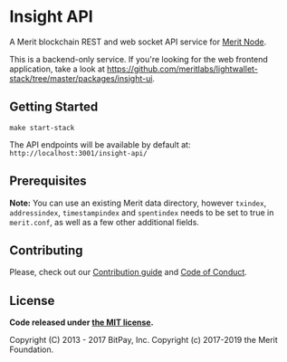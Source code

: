 # Insight API

A Merit blockchain REST and web socket API service for [Merit Node](https://github.com/meritlabs/lightwallet-stack/tree/master/packages/merit-node).

This is a backend-only service. If you're looking for the web frontend application, take a look at https://github.com/meritlabs/lightwallet-stack/tree/master/packages/insight-ui.

## Getting Started

```
make start-stack
```

The API endpoints will be available by default at: `http://localhost:3001/insight-api/`

## Prerequisites

**Note:** You can use an existing Merit data directory, however `txindex`, `addressindex`, `timestampindex` and `spentindex` needs to be set to true in `merit.conf`, as well as a few other additional fields.

## Contributing

Please, check out our [Contribution guide](https://github.com/meritlabs/lightwallet-stack/blob/master/CONTRIBUTING.md) and [Code of Conduct](https://github.com/meritlabs/lightwallet-stack/blob/master/CODE_OF_CONDUCT.md).

## License

**Code released under [the MIT license](https://github.com/meritlabs/lightwallet-stack/blob/master/LICENSE).**

Copyright (C) 2013 - 2017 BitPay, Inc.
Copyright (c) 2017-2019 the Merit Foundation.
